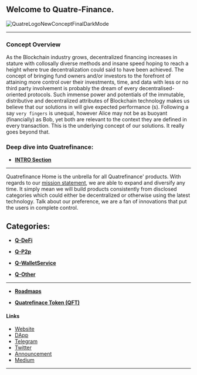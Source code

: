 ## Welcome to Quatre-Finance.

![QuatreLogoNewConceptFinalDarkMode](https://user-images.githubusercontent.com/87430168/138262952-b13aef3e-365a-4690-81d7-ded3458aa706.png)

---------------------------------------------

### Concept Overview

As the Blockchain industry grows, decentralized financing increases in stature with collosally diverse methods and insane speed hoping to reach a height where true decentralization could said to have been achieved. The concept of bringing fund owners and/or investors to the forefront of attaining more control over their investments, time, and data with less or no third party involvement is probably the dream of every decentralised-oriented protocols. Such immense power and potentials of the immutable, distributive and decentralized attributes of Blockchain technology makes us believe that our solutions in will give expected performance (s). Following a say `very fingers` is unequal, however Alice may not be as buoyant (financially) as Bob, yet both are relevant to the context they are defined in every transaction. This is the underlying concept of our solutions. It really goes beyond that. 

### Deep dive into Quatrefinance:

- **[INTRO Section](https://github.com/Quatre-Finance/Q-paper/blob/main/INTRO.md#what-is-quatre-finance)**

-----------------

Quatrefinance Home is the unbrella for all Quatrefinance' products. With regards to our [mission statement](), we are able to expand and diversify any time. It simply mean we will build products consistently from disclosed categories which could either be decentralized or otherwise using the latest technology. Talk about our preference, we are a fan of innovations that put the users in complete control.

## Categories: 

- **[Q-DeFi](https://github.com/Quatre-Finance/Q-paper/tree/main/defi)**

- **[Q-P2p](https://github.com/Quatre-Finance/Q-paper/blob/main/p2p)**

- **[Q-WalletService](https://github.com/Quatre-Finance/Q-paper/tree/main/walletService/q_wallet)**

- **[Q-Other](https://github.com/Quatre-Finance/Q-paper/tree/main/other)**


----------------

- **[Roadmaps](https://github.com/Quatre-Finance/Q-paper/tree/main/roadmaps)**

- **[Quatrefinace Token (QFT)](https://github.com/Quatre-Finance/Q-paper/tree/main/q_token)**


#### Links
- [Website](https://quatre.finance)
- [DApp](https://app.quatre.finance)
- [Telegram](https://t.me/quatrefinance)
- [Twitter](https://twitter.com/Quatrefinance)
- [Announcement](https://t.me/QuatreDefi)
- [Medium](https://medium.com/quatrefinance)
<!-- - [Announcement](https://t.me/QuatreDefi) -->
--------------------------------------

<!-- ### HOW TO CONTRIBUTE TO THIS DOCUMENT

Available shortly! -->
